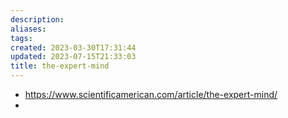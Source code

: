 ```yaml
---
description:
aliases: 
tags: 
created: 2023-03-30T17:31:44
updated: 2023-07-15T21:33:03
title: the-expert-mind
---
```

- https://www.scientificamerican.com/article/the-expert-mind/
- 
